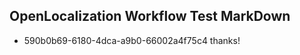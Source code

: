 ## OpenLocalization Workflow Test MarkDown
* 590b0b69-6180-4dca-a9b0-66002a4f75c4 thanks!

<!--HONumber=Aug16_HO3-->


